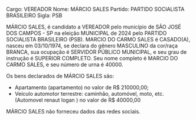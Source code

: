 Cargo: VEREADOR
Nome: MÁRCIO SALES
Partido: PARTIDO SOCIALISTA BRASILEIRO
Sigla: PSB

MÁRCIO SALES, é candidato a VEREADOR pelo município de SÃO JOSÉ DOS CAMPOS - SP na eleição MUNICIPAL de 2024 pelo PARTIDO SOCIALISTA BRASILEIRO (PSB).
MARCIO  DO CARMO SALES é CASADO(A), nasceu em 03/10/1974, se declara do gênero MASCULINO da cor/raça BRANCA, sua ocupação é SERVIDOR PÚBLICO MUNICIPAL, e seu grau de instrução é SUPERIOR COMPLETO.
Seu nome completo é MARCIO  DO CARMO SALES, e seu número de urna é 40000.

Os bens declarados de MÁRCIO SALES são: 
- Apartamento (apartamento) no valor de R$ 210000,00;
- Veículo automotor terrestre: caminhão, automóvel, moto, etc. (Automovel renaut logan ) no valor de R$ 40000,00

MÁRCIO SALES não forneceu dados das redes sociais.